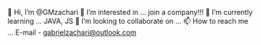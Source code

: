 
👋 Hi, I’m @GMzachari
👀 I’m interested in ... join a company!!!
🌱 I’m currently learning ... JAVA, JS
💞️ I’m looking to collaborate on ...
📫 How to reach me ... E-mail - gabrielzachari@outlook.com
